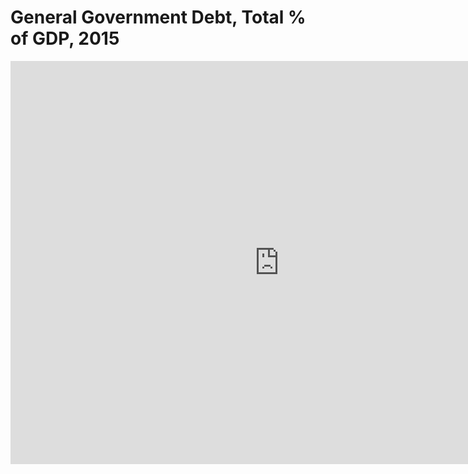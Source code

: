 # General Government Debt, Total % of GDP, 2015

<iframe src="https://data.oecd.org/chart/61QJ" width="860" height="645" style="border: 0" mozallowfullscreen="true" webkitallowfullscreen="true" allowfullscreen="true"><a href="https://data.oecd.org/chart/61QJ" target="_blank">OECD Chart: General government debt, Total, % of GDP, Annual, 2015</a></iframe>

